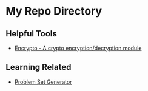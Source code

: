 # My Repo Directory

## Helpful Tools
- [Encrypto - A crypto encryption/decryption module](https://github.com/T1Fleming/encrypto)

## Learning Related
- [Problem Set Generator](https://github.com/T1Fleming/problem-set-generator.git)
